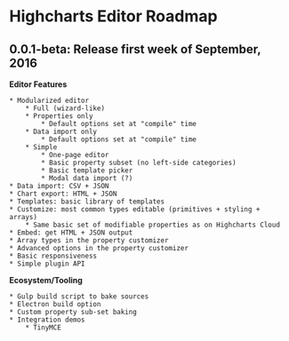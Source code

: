 # Highcharts Editor Roadmap

## 0.0.1-beta: Release first week of September, 2016

**Editor Features**

    * Modularized editor
        * Full (wizard-like)
        * Properties only
            * Default options set at "compile" time
        * Data import only
            * Default options set at "compile" time
        * Simple
            * One-page editor
            * Basic property subset (no left-side categories)
            * Basic template picker
            * Modal data import (?)            
    * Data import: CSV + JSON 
    * Chart export: HTML + JSON
    * Templates: basic library of templates
    * Customize: most common types editable (primitives + styling + arrays)
        * Same basic set of modifiable properties as on Highcharts Cloud
    * Embed: get HTML + JSON output
    * Array types in the property customizer
    * Advanced options in the property customizer
    * Basic responsiveness
    * Simple plugin API

**Ecosystem/Tooling**
    
    * Gulp build script to bake sources
    * Electron build option
    * Custom property sub-set baking
    * Integration demos
        * TinyMCE
